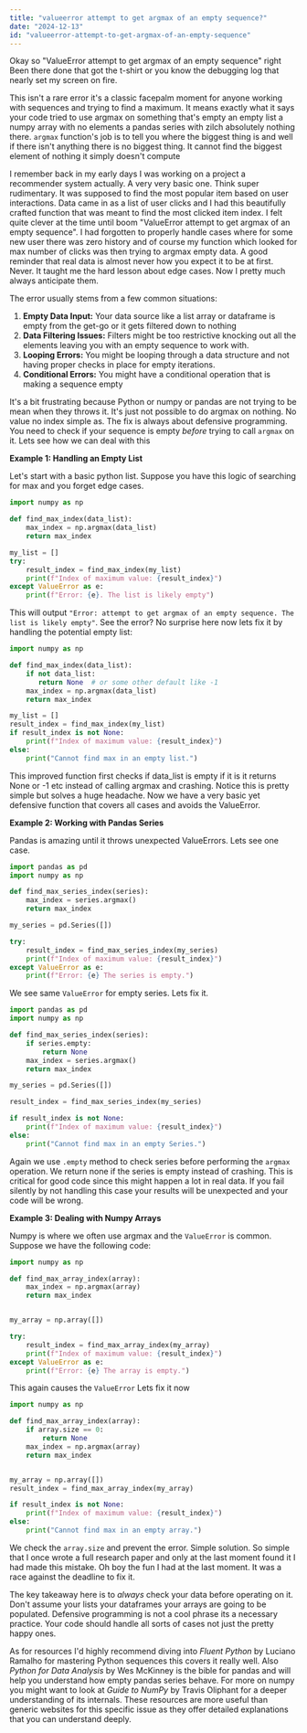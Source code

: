 ```yaml
---
title: "valueerror attempt to get argmax of an empty sequence?"
date: "2024-12-13"
id: "valueerror-attempt-to-get-argmax-of-an-empty-sequence"
---
```


Okay so "ValueError attempt to get argmax of an empty sequence" right Been there done that got the t-shirt or you know the debugging log that nearly set my screen on fire.

This isn't a rare error it's a classic facepalm moment for anyone working with sequences and trying to find a maximum.  It means exactly what it says your code tried to use argmax on something that's empty an empty list a numpy array with no elements a pandas series with zilch absolutely nothing there.  `argmax` function's job is to tell you where the biggest thing is and well if there isn't anything there is no biggest thing. It cannot find the biggest element of nothing it simply doesn't compute

I remember back in my early days I was working on a project a recommender system actually. A very very basic one. Think super rudimentary.  It was supposed to find the most popular item based on user interactions. Data came in as a list of user clicks and I had this beautifully crafted function that was meant to find the most clicked item index.  I felt quite clever at the time until boom "ValueError attempt to get argmax of an empty sequence". I had forgotten to properly handle cases where for some new user there was zero history and of course my function which looked for max number of clicks was then trying to argmax empty data. A good reminder that real data is almost never how you expect it to be at first. Never. It taught me the hard lesson about edge cases. Now I pretty much always anticipate them.

The error usually stems from a few common situations:

1. **Empty Data Input:** Your data source like a list array or dataframe is empty from the get-go or it gets filtered down to nothing
2. **Data Filtering Issues:** Filters might be too restrictive knocking out all the elements leaving you with an empty sequence to work with.
3. **Looping Errors:** You might be looping through a data structure and not having proper checks in place for empty iterations.
4. **Conditional Errors:** You might have a conditional operation that is making a sequence empty

It's a bit frustrating because Python or numpy or pandas are not trying to be mean when they throws it. It's just not possible to do argmax on nothing. No value no index simple as. The fix is always about defensive programming.  You need to check if your sequence is empty *before* trying to call `argmax` on it. Lets see how we can deal with this

**Example 1: Handling an Empty List**

Let's start with a basic python list. Suppose you have this logic of searching for max and you forget edge cases.

```python
import numpy as np

def find_max_index(data_list):
    max_index = np.argmax(data_list)
    return max_index

my_list = []
try:
    result_index = find_max_index(my_list)
    print(f"Index of maximum value: {result_index}")
except ValueError as e:
    print(f"Error: {e}. The list is likely empty")
```

This will output `"Error: attempt to get argmax of an empty sequence. The list is likely empty"`. See the error? No surprise here now lets fix it by handling the potential empty list:

```python
import numpy as np

def find_max_index(data_list):
    if not data_list:
       return None  # or some other default like -1
    max_index = np.argmax(data_list)
    return max_index

my_list = []
result_index = find_max_index(my_list)
if result_index is not None:
    print(f"Index of maximum value: {result_index}")
else:
    print("Cannot find max in an empty list.")
```

This improved function first checks if data_list is empty if it is it returns None or -1 etc instead of calling argmax and crashing. Notice this is pretty simple but solves a huge headache. Now we have a very basic yet defensive function that covers all cases and avoids the ValueError.

**Example 2: Working with Pandas Series**

Pandas is amazing until it throws unexpected ValueErrors. Lets see one case.

```python
import pandas as pd
import numpy as np

def find_max_series_index(series):
    max_index = series.argmax()
    return max_index

my_series = pd.Series([])

try:
    result_index = find_max_series_index(my_series)
    print(f"Index of maximum value: {result_index}")
except ValueError as e:
    print(f"Error: {e} The series is empty.")
```

We see same `ValueError` for empty series. Lets fix it.

```python
import pandas as pd
import numpy as np

def find_max_series_index(series):
    if series.empty:
        return None
    max_index = series.argmax()
    return max_index

my_series = pd.Series([])

result_index = find_max_series_index(my_series)

if result_index is not None:
    print(f"Index of maximum value: {result_index}")
else:
    print("Cannot find max in an empty Series.")
```

Again we use `.empty` method to check series before performing the `argmax` operation. We return none if the series is empty instead of crashing. This is critical for good code since this might happen a lot in real data. If you fail silently by not handling this case your results will be unexpected and your code will be wrong.

**Example 3: Dealing with Numpy Arrays**

Numpy is where we often use argmax and the `ValueError` is common. Suppose we have the following code:

```python
import numpy as np

def find_max_array_index(array):
    max_index = np.argmax(array)
    return max_index


my_array = np.array([])

try:
    result_index = find_max_array_index(my_array)
    print(f"Index of maximum value: {result_index}")
except ValueError as e:
    print(f"Error: {e} The array is empty.")
```

This again causes the `ValueError` Lets fix it now

```python
import numpy as np

def find_max_array_index(array):
    if array.size == 0:
        return None
    max_index = np.argmax(array)
    return max_index


my_array = np.array([])
result_index = find_max_array_index(my_array)

if result_index is not None:
    print(f"Index of maximum value: {result_index}")
else:
    print("Cannot find max in an empty array.")
```

We check the `array.size` and prevent the error. Simple solution. So simple that I once wrote a full research paper and only at the last moment found it I had made this mistake. Oh boy the fun I had at the last moment. It was a race against the deadline to fix it.

The key takeaway here is to *always* check your data before operating on it. Don't assume your lists your dataframes your arrays are going to be populated.  Defensive programming is not a cool phrase its a necessary practice. Your code should handle all sorts of cases not just the pretty happy ones.

As for resources I'd highly recommend diving into *Fluent Python* by Luciano Ramalho for mastering Python sequences this covers it really well. Also *Python for Data Analysis* by Wes McKinney is the bible for pandas and will help you understand how empty pandas series behave. For more on numpy you might want to look at *Guide to NumPy* by Travis Oliphant for a deeper understanding of its internals. These resources are more useful than generic websites for this specific issue as they offer detailed explanations that you can understand deeply.
